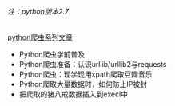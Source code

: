 ###### 注：python版本2.7

[python爬虫系列文章](https://mp.weixin.qq.com/s/BUZhmh-3qIe2HCpZrY4Zig)

- Python爬虫学前普及
- Python爬虫准备：认识urllib/urllib2与requests
- Python爬虫：现学现用xpath爬取豆瓣音乐
- Python爬取大量数据时，如何防止IP被封
- 把爬取的猪八戒数据插入到execl中